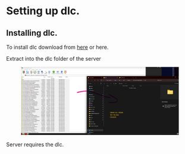 # Setting up dlc.



## Installing dlc.

To install dlc download from [here](https://gofile.io/d/tUyY0M) or here.

Extract into the dlc folder of the server

<figure><img src="../.gitbook/assets/DLCINSTRUCTIONS.jpg" alt=""><figcaption></figcaption></figure>

Server requires the dlc.
